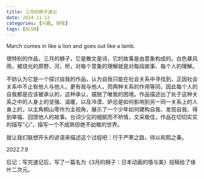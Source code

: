 ```yaml
---
title: 三月的狮子速记
date: 2024-11-12
categories: [兴趣, 随笔]
tags: [ACGN]
---
```


March comes in like a lion and goes out like a lamb.  

很特别的作品，三月的狮子，它是散文是诗，它的故事是由意象构成的。白色暴风雨，被烧光的原野，河，桥，对每个意象的理解就是对每段故事、每个人的理解。  

不妨认为它是一个探讨自我的作品，认为自我只能在社会关系中寻找到，正因社会关系中不止有他人与他人，更有我与他人，而两种关系的作用等同，因此每个人的自我都是应该被承认的，这种承认，摆脱了唯我的困境。作品描述出了处于这种关系之中的人身上的坚强、温暖，以及冷漠、妒忌是如何影响到另一同一关系上的人身上的，以主角桐山零作为主视角，展示了一个少年如何建构自我、发现自我、得到幸福、回馈他人的故事。台词少见的细腻而不矫情，文采极佳，作品在切切实实的描写“心”，描写一个不成熟但绝不幼稚的世界。  

就让我们联想开头的谚语来描述这个过程吧：行于严寒之路，待以和熙之春。

2022.7.9

后记：写完速记后，写了一篇名为《3月的狮子：日本动画的情与美》投稿给了缘叶二次元。
